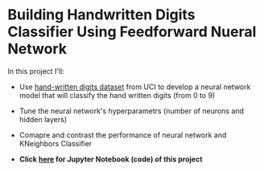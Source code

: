 # Building Handwritten Digits Classifier Using Feedforward Nueral Network

In this project I'll:
- Use [hand-written digits dataset](http://archive.ics.uci.edu/ml/datasets/Optical+Recognition+of+Handwritten+Digits) from UCI to develop a neural network model that will classify the hand written digits (from 0 to 9)
- Tune the neural network's hyperparametrs (number of neurons and hidden layers) 
- Comapre and contrast the performance of neural network and KNeighbors Classifier

- **Click [here](https://nbviewer.org/github/hussam95/Portfolio/blob/3aa88d03d85e4bf35271c5efe4292edd1b537c5d/Building_A_Handwritten_Digits_Classifier.ipynb) for Jupyter Notebook (code) of this project**
